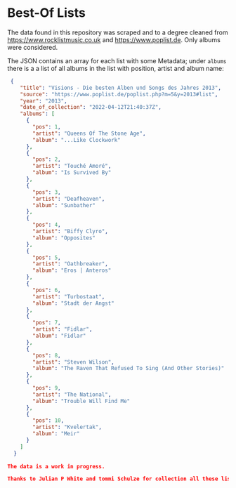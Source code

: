 # Best-Of Lists

The data found in this repository was scraped and to a degree cleaned from https://www.rocklistmusic.co.uk and https://www.poplist.de. Only albums were considered.

The JSON contains an array for each list with some Metadata; under `albums` there is a a list of all albums in the list with position, artist and album name:

```json
 {
    "title": "Visions - Die besten Alben und Songs des Jahres 2013",
    "source": "https://www.poplist.de/poplist.php?m=5&y=2013#list",
    "year": "2013",
    "date_of_collection": "2022-04-12T21:40:37Z",
    "albums": [
      {
        "pos": 1,
        "artist": "Queens Of The Stone Age",
        "album": "...Like Clockwork"
      },
      {
        "pos": 2,
        "artist": "Touché Amoré",
        "album": "Is Survived By"
      },
      {
        "pos": 3,
        "artist": "Deafheaven",
        "album": "Sunbather"
      },
      {
        "pos": 4,
        "artist": "Biffy Clyro",
        "album": "Opposites"
      },
      {
        "pos": 5,
        "artist": "Oathbreaker",
        "album": "Eros | Anteros"
      },
      {
        "pos": 6,
        "artist": "Turbostaat",
        "album": "Stadt der Angst"
      },
      {
        "pos": 7,
        "artist": "Fidlar",
        "album": "Fidlar"
      },
      {
        "pos": 8,
        "artist": "Steven Wilson",
        "album": "The Raven That Refused To Sing (And Other Stories)"
      },
      {
        "pos": 9,
        "artist": "The National",
        "album": "Trouble Will Find Me"
      },
      {
        "pos": 10,
        "artist": "Kvelertak",
        "album": "Meir"
      }
    ]
  }
  
The data is a work in progress.

Thanks to Julian P White and tommi Schulze for collection all these lists!
